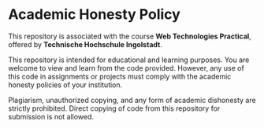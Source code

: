 # Academic Honesty Policy

This repository is associated with the course **Web Technologies Practical**, offered by **Technische Hochschule Ingolstadt**.

This repository is intended for educational and learning purposes. 
You are welcome to view and learn from the code provided. 
However, any use of this code in assignments or projects must comply with the academic honesty policies of your institution.

Plagiarism, unauthorized copying, and any form of academic dishonesty are strictly prohibited. 
Direct copying of code from this repository for submission is not allowed.
